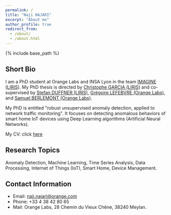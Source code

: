 ```yaml
---
permalink: /
title: "Naji NAJARI"
excerpt: "About me"
author_profile: true
redirect_from: 
  - /about/
  - /about.html
---
```



{% include base_path %}

Short Bio
------
I am a PhD student at Orange Labs and INSA Lyon in the team [IMAGINE (LIRIS)](https://liris.cnrs.fr/equipe/imagine). My PhD thesis is directed by [Christophe GARCIA (LIRIS)](https://christophegarciafr.wixsite.com/home-page/) and co-supervised by [Stefan DUFFNER (LIRIS)](http://u0016403263.user.hosting-agency.de/), [Grégoire LEFEBVRE (Orange Labs)](https://sites.google.com/site/gregoirelefebvre2/), and [Samuel BERLEMONT (Orange Labs)](https://dblp.org/pid/134/0509.html). 

My PhD is entitled "robust unsupervised anomaly detection, applied to network traffic monitoring". It focuses on detecting anomalous behaviors of smart home IoT devices using Deep Learning algorithms (Artificial Neural Networks).

My CV: click [here](https://naji-najari.github.io/cv.pdf)


Research Topics
------
Anomaly Detection, Machine Learning, Time Series Analysis, Data Processing, Internet of Things (IoT), Smart Home, Device Management.


Contact Information
------
* Email: naji.najari@orange.com
* Phone: +33 4 38 42 80 65
* Mail: Orange Labs, 28 Chemin du Vieux Chêne, 38240 Meylan.

